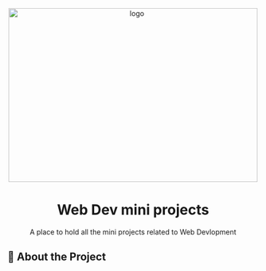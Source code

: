 <div align='center'>

<img src=https://media.geeksforgeeks.org/wp-content/uploads/20220325175226/WebDevelopmentProjects2.png alt="logo" width=500 height=350 />

<h1>Web Dev mini projects</h1>
<p>A place to hold all the mini projects related to Web Devlopment</p>

</div>

## :star2: About the Project

